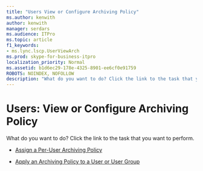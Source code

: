 ```yaml
---
title: "Users View or Configure Archiving Policy"
ms.author: kenwith
author: kenwith
manager: serdars
ms.audience: ITPro
ms.topic: article
f1_keywords:
- ms.lync.lscp.UserViewArch
ms.prod: skype-for-business-itpro
localization_priority: Normal
ms.assetid: b1d6ec29-178e-4325-8901-ee6cf0e91759
ROBOTS: NOINDEX, NOFOLLOW
description: "What do you want to do? Click the link to the task that you want to perform."
---
```


# Users: View or Configure Archiving Policy

What do you want to do? Click the link to the task that you want to perform.

- [Assign a Per-User Archiving Policy](https://technet.microsoft.com/library/a12ca483-b235-460f-b3fe-130fb3087264.aspx)

- [Apply an Archiving Policy to a User or User Group](https://technet.microsoft.com/library/624a7d3e-389d-403a-97e5-f7bb17023ef3.aspx)



